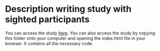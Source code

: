 # Description writing study with sighted participants

You can access the study [here](https://elisakreiss.github.io/contextual-description-evaluation/behavioral_experiments/writing/index.html).
You can also access the study by copying this folder onto your computer and opening the index.html file in your browser. It contains all the necessary code.